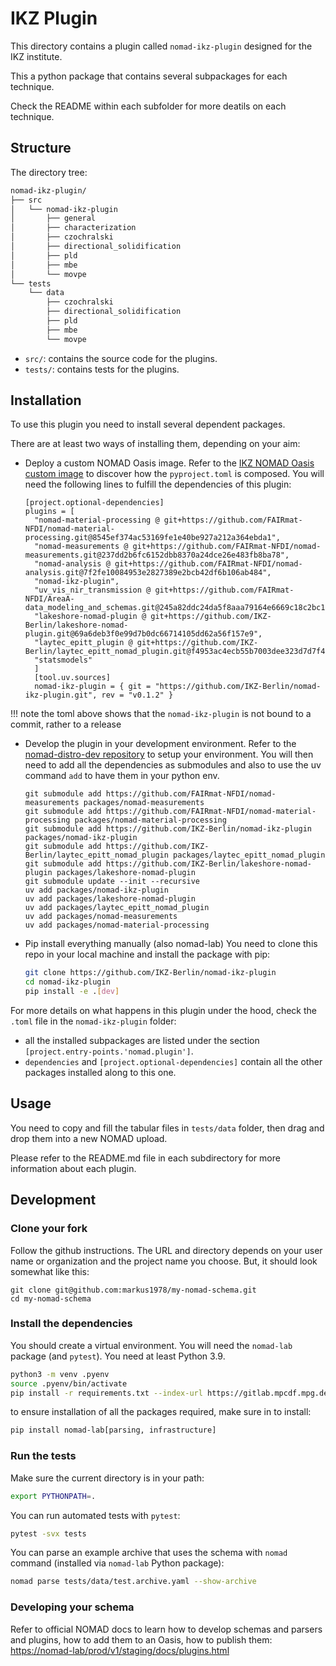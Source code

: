 # IKZ Plugin

This directory contains a plugin called `nomad-ikz-plugin` designed for the IKZ institute.

This a python package that contains several subpackages for each technique.

Check the README within each subfolder for more deatils on each technique.

## Structure

The directory tree:

```bash
nomad-ikz-plugin/
├── src
│   └── nomad-ikz-plugin
│       ├── general
│       ├── characterization
│       ├── czochralski
│       ├── directional_solidification
│       ├── pld
│       ├── mbe
│       └── movpe
└── tests
    └── data
        ├── czochralski
        ├── directional_solidification
        ├── pld
        ├── mbe
        └── movpe
```

- `src/`: contains the source code for the plugins.
- `tests/`: contains tests for the plugins.

## Installation

To use this plugin you need to install several dependent packages.

There are at least two ways of installing them, depending on your aim:

- Deploy a custom NOMAD Oasis image.
  Refer to the [IKZ NOMAD Oasis custom image](https://github.com/IKZ-Berlin/nomad-oasis-ikz/tree/main) to discover how the `pyproject.toml` is composed.
  You will need the following lines to fulfill the dependencies of this plugin:

  ```
  [project.optional-dependencies]
  plugins = [
    "nomad-material-processing @ git+https://github.com/FAIRmat-NFDI/nomad-material-processing.git@8545ef374ac53169fe1e40be927a212a364ebda1",
    "nomad-measurements @ git+https://github.com/FAIRmat-NFDI/nomad-measurements.git@237dd2b6fc6152dbb8370a24dce26e483fb8ba78",
    "nomad-analysis @ git+https://github.com/FAIRmat-NFDI/nomad-analysis.git@7f2fe10084953e2827389e2bcb42df6b106ab484",
    "nomad-ikz-plugin",
    "uv_vis_nir_transmission @ git+https://github.com/FAIRmat-NFDI/AreaA-data_modeling_and_schemas.git@245a82ddc24da5f8aaa79164e6669c18c2bc1572#subdirectory=transmission/transmission_plugin/uv_vis_nir_transmission_plugin",
    "lakeshore-nomad-plugin @ git+https://github.com/IKZ-Berlin/lakeshore-nomad-plugin.git@69a6deb3f0e99d7b0dc66714105dd62a56f157e9",
    "laytec_epitt_plugin @ git+https://github.com/IKZ-Berlin/laytec_epitt_nomad_plugin.git@f4953ac4ecb55b7003dee323d7d7f473e49ab4e3",
    "statsmodels" 
    ]
    [tool.uv.sources]
    nomad-ikz-plugin = { git = "https://github.com/IKZ-Berlin/nomad-ikz-plugin.git", rev = "v0.1.2" }
  ```
  
!!! note
    the toml above shows that the `nomad-ikz-plugin` is not bound to a commit, rather to a release

- Develop the plugin in your development environment.
  Refer to the [nomad-distro-dev repository](https://github.com/FAIRmat-NFDI/nomad-distro-dev) to setup your environment.
  You will then need to add all the dependencies as submodules and also to use the uv command `add` to have them in your python env.

  ```
  git submodule add https://github.com/FAIRmat-NFDI/nomad-measurements packages/nomad-measurements
  git submodule add https://github.com/FAIRmat-NFDI/nomad-material-processing packages/nomad-material-processing
  git submodule add https://github.com/IKZ-Berlin/nomad-ikz-plugin packages/nomad-ikz-plugin
  git submodule add https://github.com/IKZ-Berlin/laytec_epitt_nomad_plugin packages/laytec_epitt_nomad_plugin
  git submodule add https://github.com/IKZ-Berlin/lakeshore-nomad-plugin packages/lakeshore-nomad-plugin
  git submodule update --init --recursive
  uv add packages/nomad-ikz-plugin
  uv add packages/lakeshore-nomad-plugin
  uv add packages/laytec_epitt_nomad_plugin
  uv add packages/nomad-measurements
  uv add packages/nomad-material-processing 
  ```

- Pip install everything manually (also nomad-lab)
    You need to clone this repo in your local machine and install the package with pip:

    ```bash
    git clone https://github.com/IKZ-Berlin/nomad-ikz-plugin
    cd nomad-ikz-plugin
    pip install -e .[dev]
    ```

For more details on what happens in this plugin under the hood, check the `.toml` file in the `nomad-ikz-plugin` folder:

- all the installed subpackages are listed under the section `[project.entry-points.'nomad.plugin']`.
- `dependencies` and `[project.optional-dependencies]` contain all the other packages installed along to this one.

## Usage

You need to copy and fill the tabular files in `tests/data` folder, then drag and drop them into a new NOMAD upload.

Please refer to the README.md file in each subdirectory for more information about each plugin.

## Development

### Clone your fork

Follow the github instructions. The URL and directory depends on your user name or organization and the
project name you choose. But, it should look somewhat like this:

```
git clone git@github.com:markus1978/my-nomad-schema.git
cd my-nomad-schema
```

### Install the dependencies

You should create a virtual environment. You will need the `nomad-lab` package (and `pytest`).
You need at least Python 3.9.

```sh
python3 -m venv .pyenv
source .pyenv/bin/activate
pip install -r requirements.txt --index-url https://gitlab.mpcdf.mpg.de/api/v4/projects/2187/packages/pypi/simple
```

to ensure installation of all the packages required, make sure in to install:

```sh
pip install nomad-lab[parsing, infrastructure]
```

### Run the tests

Make sure the current directory is in your path:

```sh
export PYTHONPATH=.
```

You can run automated tests with `pytest`:

```sh
pytest -svx tests
```

You can parse an example archive that uses the schema with `nomad` command
(installed via `nomad-lab` Python package):

```sh
nomad parse tests/data/test.archive.yaml --show-archive
```

### Developing your schema

Refer to official NOMAD docs to learn how to develop schemas and parsers and plugins, how to add them to an Oasis, how to publish them: <https://nomad-lab/prod/v1/staging/docs/plugins.html>
